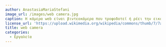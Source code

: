 ```yaml
---
author: AnastasiaMariaStefani
image_url: /images/web camera.jpg
caption: Η κάμερα web είναι βιντεοκάμερα που τροφοδοτεί ή ρέει την εικόνα της σε πραγματικό χρόνο προς ή μέσω ενός υπολογιστή.Η πιο δημοφιλής χρήση τους είναι η καταγραφή βίντεο, επιτρέποντας τους υπολογιστές να λειτουργήσουν ως εικονοτηλέφωνα.
license_url: 'https://upload.wikimedia.org/wikipedia/commons/thumb/7/7a/Webcam000c1.jpg/800px-Webcam000c1.jpg'
title: web camera
categories:
  - Εργαλεία
---
```

